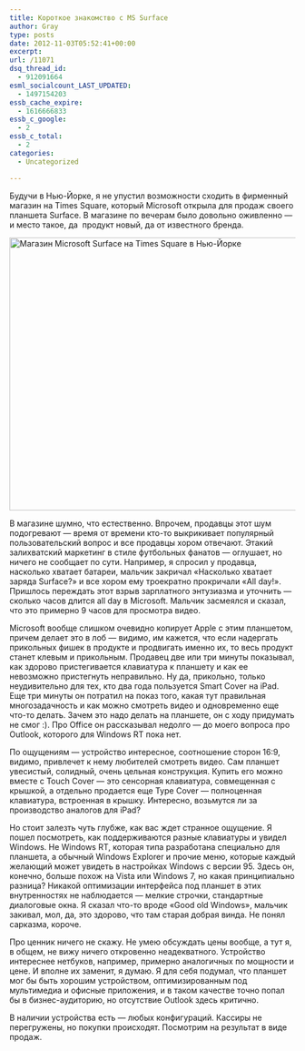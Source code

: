 ```yaml
---
title: Короткое знакомство с MS Surface
author: Gray
type: posts
date: 2012-11-03T05:52:41+00:00
excerpt:
url: /11071
dsq_thread_id:
  - 912091664
esml_socialcount_LAST_UPDATED:
  - 1497154203
essb_cache_expire:
  - 1616666833
essb_c_google:
  - 2
essb_c_total:
  - 2
categories:
  - Uncategorized

---
```








Будучи в Нью-Йорке, я не упустил возможности сходить в фирменный магазин на Times Square, который Microsoft открыла для продаж своего планшета Surface. В магазине по вечерам было довольно оживленно — и место такое, да  продукт новый, да от известного бренда.

<img title="Магазин Microsoft Surface на Times Square в Нью-Йорке" src="https://i1.wp.com/img-fotki.yandex.ru/get/6517/2728867.c3/0_7f2cd_e382c526_XXXL.jpg?resize=640%2C480" alt="Магазин Microsoft Surface на Times Square в Нью-Йорке" width="640" height="480" border="0" data-recalc-dims="1" /> 

В магазине шумно, что естественно. Впрочем, продавцы этот шум подогревают — время от времени кто-то выкрикивает популярный пользовательский вопрос и все продавцы хором отвечают. Этакий залихватский маркетинг в стиле футбольных фанатов — оглушает, но ничего не сообщает по сути. Например, я спросил у продавца, насколько хватает батареи, мальчик закричал &#171;Насколько хватает заряда Surface?&#187; и все хором ему троекратно прокричали &#171;All day!&#187;. Пришлось переждать этот взрыв зарплатного энтузиазма и уточнить — сколько часов длится all day в Microsoft. Мальчик засмеялся и сказал, что это примерно 9 часов для просмотра видео.

Microsoft вообще слишком очевидно копирует Apple с этим планшетом, причем делает это в лоб — видимо, им кажется, что если надергать прикольных фишек в продукте и продвигать именно их, то весь продукт станет клевым и прикольным. Продавец две или три минуты показывал, как здорово пристегивается клавиатура к планшету и как ее невозможно пристегнуть неправильно. Ну да, прикольно, только неудивительно для тех, кто два года пользуется Smart Cover на iPad. Еще три минуты он потратил на показ того, какая тут правильная многозадачность и как можно смотреть видео и одновременно еще что-то делать. Зачем это надо делать на планшете, он с ходу придумать не смог :). Про Office он рассказывал недолго — до моего вопроса про Outlook, которого для Windows RT пока нет.

По ощущениям — устройство интересное, соотношение сторон 16:9, видимо, привлечет к нему любителей смотреть видео. Сам планшет увесистый, солидный, очень цельная конструкция. Купить его можно вместе с Touch Cover — это сенсорная клавиатура, совмещенная с крышкой, а отдельно продается еще Type Cover — полноценная клавиатура, встроенная в крышку. Интересно, возьмутся ли за производство аналогов для iPad?

Но стоит залезть чуть глубже, как вас ждет странное ощущение. Я пошел посмотреть, как поддерживаются разные клавиатуры и увидел Windows. Не Windows RT, которая типа разработана специально для планшета, а обычный Windows Explorer и прочие меню, которые каждый желающий может увидеть в настройках Windows с версии 95. Здесь он, конечно, больше похож на Vista или Windows 7, но какая принципиально разница? Никакой оптимизации интерфейса под планшет в этих внутренностях не наблюдается — мелкие строчки, стандартные диалоговые окна. Я сказал что-то вроде &#171;Good old Windows&#187;, мальчик закивал, мол, да, это здорово, что там старая добрая винда. Не понял сарказма, короче. 

Про ценник ничего не скажу. Не умею обсуждать цены вообще, а тут я, в общем, не вижу ничего откровенно неадекватного. Устройство интереснее нетбуков, например, примерно аналогичных по мощности и цене. И вполне их заменит, я думаю. Я для себя подумал, что планшет мог бы быть хорошим устройством, оптимизированным под мультимедиа и офисные приложения, и в таком качестве точно попал бы в бизнес-аудиторию, но отсутствие Outlook здесь критично.

В наличии устройства есть — любых конфигураций. Кассиры не перегружены, но покупки происходят. Посмотрим на результат в виде продаж.
